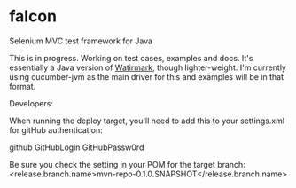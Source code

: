 falcon
======

Selenium MVC test framework for Java

This is in progress. Working on test cases, examples and docs. It's essentially a Java version of [Watirmark](https://github.com/watirmark/watirmark), though lighter-weight. I'm currently using cucumber-jvm as the main driver for this and examples will be in that format.  


Developers:

When running the deploy target, you'll need to add  this to your settings.xml for gitHub authentication:

<servers>
  <server>
    <id>github</id>
    <username>GitHubLogin</username>
    <password>GitHubPassw0rd</password>
  </server>
</servers>

Be sure you check the setting in your POM for the target branch:
 <release.branch.name>mvn-repo-0.1.0.SNAPSHOT</release.branch.name>
